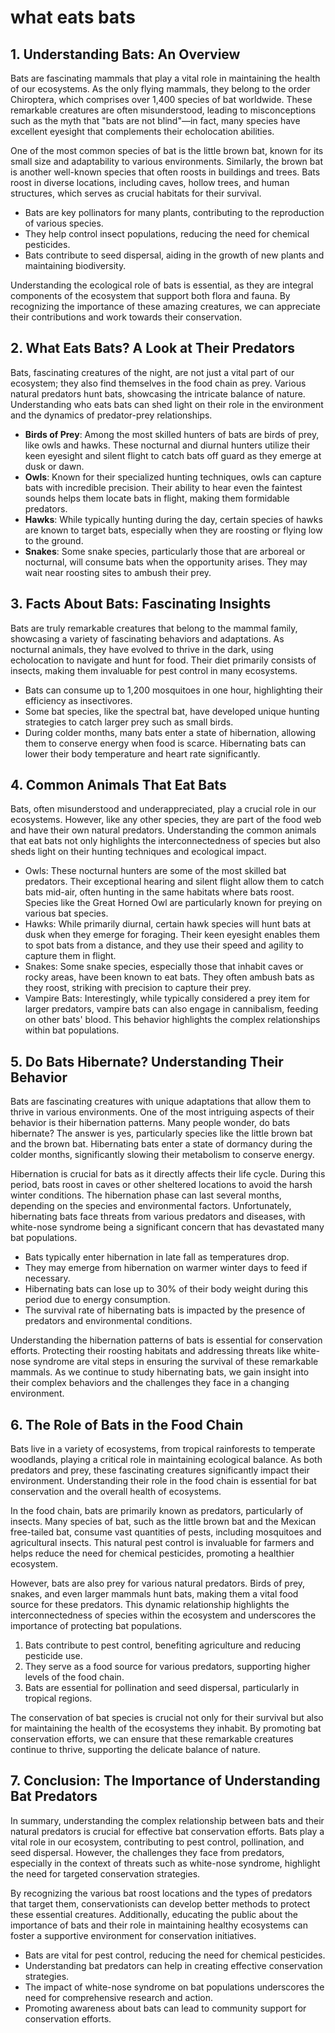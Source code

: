 # what eats bats

## 1. Understanding Bats: An Overview

Bats are fascinating mammals that play a vital role in maintaining the health of our ecosystems\. As the only flying mammals, they belong to the order Chiroptera, which comprises over 1,400 species of bat worldwide\. These remarkable creatures are often misunderstood, leading to misconceptions such as the myth that "bats are not blind"—in fact, many species have excellent eyesight that complements their echolocation abilities\.

One of the most common species of bat is the little brown bat, known for its small size and adaptability to various environments\. Similarly, the brown bat is another well\-known species that often roosts in buildings and trees\. Bats roost in diverse locations, including caves, hollow trees, and human structures, which serves as crucial habitats for their survival\.

- Bats are key pollinators for many plants, contributing to the reproduction of various species.
- They help control insect populations, reducing the need for chemical pesticides.
- Bats contribute to seed dispersal, aiding in the growth of new plants and maintaining biodiversity.

Understanding the ecological role of bats is essential, as they are integral components of the ecosystem that support both flora and fauna\. By recognizing the importance of these amazing creatures, we can appreciate their contributions and work towards their conservation\.

## 2. What Eats Bats? A Look at Their Predators

Bats, fascinating creatures of the night, are not just a vital part of our ecosystem; they also find themselves in the food chain as prey\. Various natural predators hunt bats, showcasing the intricate balance of nature\. Understanding who eats bats can shed light on their role in the environment and the dynamics of predator\-prey relationships\.

- **Birds of Prey**: Among the most skilled hunters of bats are birds of prey, like owls and hawks. These nocturnal and diurnal hunters utilize their keen eyesight and silent flight to catch bats off guard as they emerge at dusk or dawn.
- **Owls**: Known for their specialized hunting techniques, owls can capture bats with incredible precision. Their ability to hear even the faintest sounds helps them locate bats in flight, making them formidable predators.
- **Hawks**: While typically hunting during the day, certain species of hawks are known to target bats, especially when they are roosting or flying low to the ground.
- **Snakes**: Some snake species, particularly those that are arboreal or nocturnal, will consume bats when the opportunity arises. They may wait near roosting sites to ambush their prey.

## 3. Facts About Bats: Fascinating Insights

Bats are truly remarkable creatures that belong to the mammal family, showcasing a variety of fascinating behaviors and adaptations\. As nocturnal animals, they have evolved to thrive in the dark, using echolocation to navigate and hunt for food\. Their diet primarily consists of insects, making them invaluable for pest control in many ecosystems\.

- Bats can consume up to 1,200 mosquitoes in one hour, highlighting their efficiency as insectivores.
- Some bat species, like the spectral bat, have developed unique hunting strategies to catch larger prey such as small birds.
- During colder months, many bats enter a state of hibernation, allowing them to conserve energy when food is scarce. Hibernating bats can lower their body temperature and heart rate significantly.

## 4. Common Animals That Eat Bats

Bats, often misunderstood and underappreciated, play a crucial role in our ecosystems\. However, like any other species, they are part of the food web and have their own natural predators\. Understanding the common animals that eat bats not only highlights the interconnectedness of species but also sheds light on their hunting techniques and ecological impact\.

- Owls: These nocturnal hunters are some of the most skilled bat predators. Their exceptional hearing and silent flight allow them to catch bats mid-air, often hunting in the same habitats where bats roost. Species like the Great Horned Owl are particularly known for preying on various bat species.
- Hawks: While primarily diurnal, certain hawk species will hunt bats at dusk when they emerge for foraging. Their keen eyesight enables them to spot bats from a distance, and they use their speed and agility to capture them in flight.
- Snakes: Some snake species, especially those that inhabit caves or rocky areas, have been known to eat bats. They often ambush bats as they roost, striking with precision to capture their prey.
- Vampire Bats: Interestingly, while typically considered a prey item for larger predators, vampire bats can also engage in cannibalism, feeding on other bats' blood. This behavior highlights the complex relationships within bat populations.

## 5. Do Bats Hibernate? Understanding Their Behavior

Bats are fascinating creatures with unique adaptations that allow them to thrive in various environments\. One of the most intriguing aspects of their behavior is their hibernation patterns\. Many people wonder, do bats hibernate? The answer is yes, particularly species like the little brown bat and the brown bat\. Hibernating bats enter a state of dormancy during the colder months, significantly slowing their metabolism to conserve energy\.

Hibernation is crucial for bats as it directly affects their life cycle\. During this period, bats roost in caves or other sheltered locations to avoid the harsh winter conditions\. The hibernation phase can last several months, depending on the species and environmental factors\. Unfortunately, hibernating bats face threats from various predators and diseases, with white\-nose syndrome being a significant concern that has devastated many bat populations\.

- Bats typically enter hibernation in late fall as temperatures drop.
- They may emerge from hibernation on warmer winter days to feed if necessary.
- Hibernating bats can lose up to 30% of their body weight during this period due to energy consumption.
- The survival rate of hibernating bats is impacted by the presence of predators and environmental conditions.

Understanding the hibernation patterns of bats is essential for conservation efforts\. Protecting their roosting habitats and addressing threats like white\-nose syndrome are vital steps in ensuring the survival of these remarkable mammals\. As we continue to study hibernating bats, we gain insight into their complex behaviors and the challenges they face in a changing environment\.

## 6. The Role of Bats in the Food Chain

Bats live in a variety of ecosystems, from tropical rainforests to temperate woodlands, playing a critical role in maintaining ecological balance\. As both predators and prey, these fascinating creatures significantly impact their environment\. Understanding their role in the food chain is essential for bat conservation and the overall health of ecosystems\.

In the food chain, bats are primarily known as predators, particularly of insects\. Many species of bat, such as the little brown bat and the Mexican free\-tailed bat, consume vast quantities of pests, including mosquitoes and agricultural insects\. This natural pest control is invaluable for farmers and helps reduce the need for chemical pesticides, promoting a healthier ecosystem\.

However, bats are also prey for various natural predators\. Birds of prey, snakes, and even larger mammals hunt bats, making them a vital food source for these predators\. This dynamic relationship highlights the interconnectedness of species within the ecosystem and underscores the importance of protecting bat populations\.

1. Bats contribute to pest control, benefiting agriculture and reducing pesticide use.
2. They serve as a food source for various predators, supporting higher levels of the food chain.
3. Bats are essential for pollination and seed dispersal, particularly in tropical regions.

The conservation of bat species is crucial not only for their survival but also for maintaining the health of the ecosystems they inhabit\. By promoting bat conservation efforts, we can ensure that these remarkable creatures continue to thrive, supporting the delicate balance of nature\.

## 7. Conclusion: The Importance of Understanding Bat Predators

In summary, understanding the complex relationship between bats and their natural predators is crucial for effective bat conservation efforts\. Bats play a vital role in our ecosystem, contributing to pest control, pollination, and seed dispersal\. However, the challenges they face from predators, especially in the context of threats such as white\-nose syndrome, highlight the need for targeted conservation strategies\.

By recognizing the various bat roost locations and the types of predators that target them, conservationists can develop better methods to protect these essential creatures\. Additionally, educating the public about the importance of bats and their role in maintaining healthy ecosystems can foster a supportive environment for conservation initiatives\.

- Bats are vital for pest control, reducing the need for chemical pesticides.
- Understanding bat predators can help in creating effective conservation strategies.
- The impact of white-nose syndrome on bat populations underscores the need for comprehensive research and action.
- Promoting awareness about bats can lead to community support for conservation efforts.
